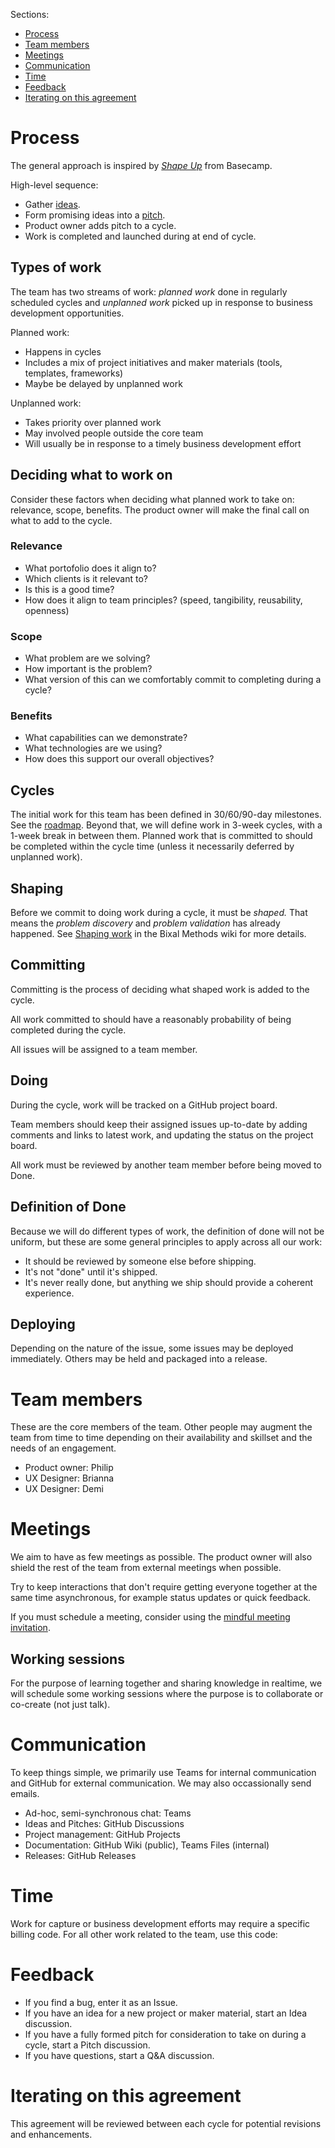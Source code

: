 Sections:
- [Process](#process)
- [Team members](#team-members)
- [Meetings](#meetings)
- [Communication](#communication)
- [Time](#time)
- [Feedback](#feedback)
- [Iterating on this agreement](#iterating-on-this-agreement)

# Process
The general approach is inspired by [*Shape Up*](https://basecamp.com/shapeup) from Basecamp.

High-level sequence:
- Gather [ideas](https://github.com/Bixal/rapid-response-team/discussions/categories/ideas).
- Form promising ideas into a [pitch](Pitch-template).
- Product owner adds pitch to a cycle.
- Work is completed and launched during at end of cycle.

## Types of work
The team has two streams of work: *planned work* done in regularly scheduled cycles and *unplanned work* picked up in response to business development opportunities.

Planned work:
- Happens in cycles
- Includes a mix of project initiatives and maker materials (tools, templates, frameworks)
- Maybe be delayed by unplanned work

Unplanned work:
- Takes priority over planned work
- May involved people outside the core team
- Will usually be in response to a timely business development effort

## Deciding what to work on

Consider these factors when deciding what planned work to take on: relevance, scope, benefits. The product owner will make the final call on what to add to the cycle.

### Relevance
- What portofolio does it align to?
- Which clients is it relevant to?
- Is this is a good time?
- How does it align to team principles? (speed, tangibility, reusability, openness)

### Scope
- What problem are we solving?
- How important is the problem?
- What version of this can we comfortably commit to completing during a cycle?

### Benefits
- What capabilities can we demonstrate?
- What technologies are we using?
- How does this support our overall objectives?

## Cycles
The initial work for this team has been defined in 30/60/90-day milestones. See the [roadmap](https://github.com/Bixal/rapid-response-team/projects/1). Beyond that, we will define work in 3-week cycles, with a 1-week break in between them. Planned work that is committed to should be completed within the cycle time (unless it necessarily deferred by unplanned work).

## Shaping
Before we commit to doing work during a cycle, it must be *shaped.* That means the *problem discovery* and *problem validation* has already happened. See [Shaping work](https://github.com/Bixal/methods/wiki/Shaping-work) in the Bixal Methods wiki for more details.

## Committing
Committing is the process of deciding what shaped work is added to the cycle.

All work committed to should have a reasonably probability of being completed during the cycle.

All issues will be assigned to a team member.

## Doing
During the cycle, work will be tracked on a GitHub project board.

Team members should keep their assigned issues up-to-date by adding comments and links to latest work, and updating the status on the project board.

All work must be reviewed by another team member before being moved to Done.

## Definition of Done
Because we will do different types of work, the definition of done will not be uniform, but these are some general principles to apply across all our work:

- It should be reviewed by someone else before shipping.
- It's not "done" until it's shipped.
- It's never really done, but anything we ship should provide a coherent experience.

## Deploying
Depending on the nature of the issue, some issues may be deployed immediately. Others may be held and packaged into a release.

# Team members
These are the core members of the team. Other people may augment the team from time to time depending on their availability and skillset and the needs of an engagement.

- Product owner: Philip
- UX Designer: Brianna
- UX Designer: Demi

# Meetings
We aim to have as few meetings as possible. The product owner will also shield the rest of the team from external meetings when possible.

Try to keep interactions that don't require getting everyone together at the same time asynchronous, for example status updates or quick feedback.

If you must schedule a meeting, consider using the [mindful meeting invitation](https://github.com/pglevy/mindful-meeting-invitation).

## Working sessions
For the purpose of learning together and sharing knowledge in realtime, we will schedule some working sessions where the purpose is to collaborate or co-create (not just talk).

# Communication
To keep things simple, we primarily use Teams for internal communication and GitHub for external communication. We may also occassionally send emails.

- Ad-hoc, semi-synchronous chat: Teams
- Ideas and Pitches: GitHub Discussions
- Project management: GitHub Projects
- Documentation: GitHub Wiki (public), Teams Files (internal)
- Releases: GitHub Releases

# Time
Work for capture or business development efforts may require a specific billing code. For all other work related to the team, use this code: 

# Feedback

- If you find a bug, enter it as an Issue.
- If you have an idea for a new project or maker material, start an Idea discussion.
- If you have a fully formed pitch for consideration to take on during a cycle, start a Pitch discussion.
- If you have questions, start a Q&A discussion.

# Iterating on this agreement
This agreement will be reviewed between each cycle for potential revisions and enhancements.
